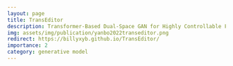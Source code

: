```yaml
---
layout: page
title: TransEditor
description: Transformer-Based Dual-Space GAN for Highly Controllable Facial Editing
img: assets/img/publication/yanbo2022transeditor.png
redirect: https://billyxyb.github.io/TransEditor/
importance: 2
category: generative model
---
```


